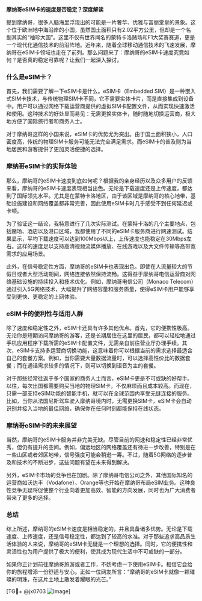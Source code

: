 **摩纳哥eSIM卡的速度是否稳定？深度解读**

提到摩纳哥，很多人脑海里浮现出的可能是一片奢华、优雅与富丽堂皇的景象。这个位于欧洲地中海沿岸的小国，虽然国土面积只有2.02平方公里，但却是一个名副其实的“袖珍大国”。这里不仅有世界闻名的蒙特卡洛赌场和F1大奖赛赛道，更是一个现代化通信技术的前沿阵地。近年来，随着全球移动通信技术的飞速发展，摩纳哥在eSIM卡领域也走在了前列。那么问题来了：摩纳哥的eSIM卡速度究竟如何？是否真的稳定可靠呢？让我们一起深入探讨。

### 什么是eSIM卡？

首先，我们需要了解一下eSIM卡是什么。eSIM卡（Embedded SIM）是一种嵌入式SIM卡技术，与传统物理SIM卡不同，它不需要实体卡片，而是直接集成到设备中。用户可以通过网络下载运营商提供的虚拟SIM卡配置文件，从而实现快速激活和使用。这种技术的好处显而易见：无需更换实体卡，随时随地切换运营商，极大地方便了国际旅行者和商务人士。

对于摩纳哥这样的小国来说，eSIM卡的优势尤为突出。由于国土面积狭小，人口密度高，传统的物理SIM卡服务可能无法完全满足需求。而eSIM卡的普及则为当地居民和游客提供了更加灵活便捷的选择。

### 摩纳哥eSIM卡的实际体验

那么，摩纳哥的eSIM卡速度到底如何呢？根据我的亲身经历以及众多用户的反馈来看，摩纳哥的eSIM卡速度表现相当出色。无论是下载速度还是上传速度，都达到了国际领先水平。尤其是在蒙特卡洛地区，由于该区域是摩纳哥的核心地带，基础设施建设和网络覆盖都非常完善，因此使用eSIM卡时几乎感受不到任何延迟或卡顿。

为了验证这一结论，我特意进行了几次实际测试。在蒙特卡洛的几个主要地点，包括赌场、酒店以及港口区域，我都使用了不同的eSIM卡服务商进行网速测试。结果显示，平均下载速度可以达到100Mbps以上，上传速度也能稳定在30Mbps左右。这样的速度足以支持高清视频流媒体播放、在线游戏以及大文件传输等高带宽需求的应用场景。

此外，在信号稳定性方面，摩纳哥的eSIM卡也表现出色。即使在人流量较大的节假日或者大型活动期间，网络连接依然保持流畅。这得益于摩纳哥电信运营商对网络基础设施的持续投入和技术优化。例如，摩纳哥电信公司（Monaco Telecom）通过引入5G网络技术，大幅提升了网络容量和服务质量，使得eSIM卡用户能够享受到更快、更稳定的上网体验。

### eSIM卡的便利性与适用人群

除了速度和稳定性之外，eSIM卡还具有许多其他优点。首先，它的便携性极高。无论你是短期访问摩纳哥的游客，还是长期居住在这里的居民，都可以轻松地通过手机应用程序下载所需的eSIM卡配置文件，无需亲自前往营业厅办理手续。其次，eSIM卡支持多运营商切换功能，这意味着你可以根据当前的需求选择最适合自己的套餐方案。例如，当你需要大量数据流量时，可以选择高性价比的数据套餐；而在通话需求较多的情况下，则可以切换到语音为主的套餐。

对于那些经常往返于多个国家的商务人士而言，eSIM卡更是不可或缺的好帮手。以往，每次出国都需要购买当地的物理SIM卡，不仅麻烦而且成本较高。而现在，只需一部支持eSIM功能的智能手机，就可以在全球范围内享受无缝连接的服务。比如，当你从法国尼斯驾车驶入摩纳哥境内时，无需更换SIM卡，eSIM卡会自动识别并接入当地的最佳网络，确保你在任何时刻都能保持在线状态。

### 摩纳哥eSIM卡的未来展望

当然，摩纳哥的eSIM卡服务并非完美无缺。尽管目前的网速和稳定性已经非常优秀，但仍有提升的空间。例如，偏远地区的网络覆盖还有待进一步改善，特别是在一些山区或者郊区地带，信号强度可能会稍逊一筹。不过，随着5G网络的逐步普及和技术的不断进步，这些问题有望在未来得到解决。

另外，eSIM卡市场的竞争也在加剧。除了摩纳哥电信公司之外，其他国际知名的运营商如沃达丰（Vodafone）、Orange等也开始在摩纳哥布局eSIM业务。这种良性竞争无疑将促使整个行业向着更加高效、智能的方向发展，同时也为广大消费者带来了更多的选择。

### 总结

综上所述，摩纳哥的eSIM卡速度是相当稳定的，并且具备诸多优势。无论是下载速度、上传速度，还是信号稳定性，都达到了较高的水准。对于那些追求高品质生活体验的人来说，摩纳哥的eSIM卡无疑是一个理想的选择。同时，它的便携性和灵活性也为用户提供了极大的便利，使其成为现代生活中不可或缺的一部分。

如果你正计划前往摩纳哥旅游或者工作，不妨考虑一下使用eSIM卡。相信它会给你的旅程增添一份舒适与安心。正如一位网友所言：“摩纳哥的eSIM卡就像一颗璀璨的明珠，在这片土地上散发着耀眼的光芒。”

[TG💪+ @jx0703 ![Image](https://github.com/user-attachments/assets/dbca1d08-cadb-493c-b0ec-ad6f7a83f270)]
